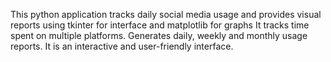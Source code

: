 This python application tracks daily social media usage and provides visual reports
using tkinter for interface and matplotlib for graphs
It tracks time spent on multiple platforms.
Generates daily, weekly and monthly usage reports.
It is an interactive and user-friendly interface.
